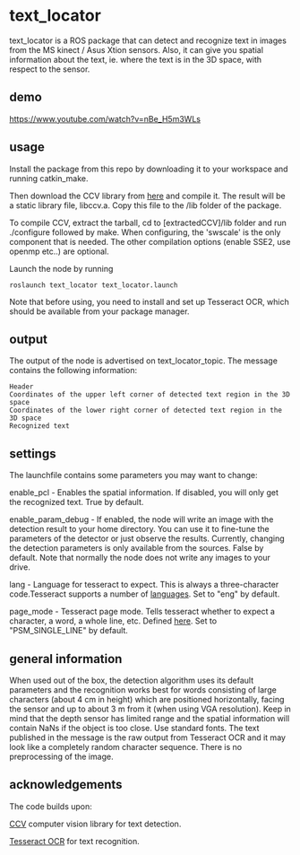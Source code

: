 text_locator
============

text_locator is a ROS package that can detect and recognize text in images from the MS kinect / Asus Xtion sensors. Also, it can give you spatial information about the text, ie. where the text is in the 3D space, with respect to the sensor.

demo
----

https://www.youtube.com/watch?v=nBe_H5m3WLs

usage
-----
Install the package from this repo by downloading it to your workspace and running catkin_make.
	 
Then download the CCV library from [here](http://libccv.org/doc/doc-swt/) and compile it. The result will be a static library file, libccv.a. Copy this file to the /lib folder of the package.

To compile CCV, extract the tarball, cd to [extractedCCV]/lib folder and run ./configure followed by make. When configuring, the 'swscale' is the only component that is needed. The other compilation options (enable SSE2, use openmp etc..) are optional.


Launch the node by running

	roslaunch text_locator text_locator.launch

Note that before using, you need to install and set up Tesseract OCR, which should be available from your package manager.

output
------
The output of the node is advertised on text_locator_topic. The message contains the following information:

	Header
	Coordinates of the upper left corner of detected text region in the 3D space
	Coordinates of the lower right corner of detected text region in the 3D space
	Recognized text


settings
--------
The launchfile contains some parameters you may want to change:

enable_pcl - 
Enables the spatial information. If disabled, you will only get the recognized text. True by default.

enable_param_debug - 
If enabled, the node will write an image with the detection result to your home directory. You can use it to fine-tune the parameters of the detector or just observe the results. Currently, changing the detection parameters is only available from the sources. False by default. Note that normally the node does not write any images to your drive.

lang - 
Language for tesseract to expect. This is always a three-character code.Tesseract supports a number of [languages](https://code.google.com/p/tesseract-ocr/downloads/list). Set to "eng" by default.

page_mode - 
Tesseract page mode. Tells tesseract whether to expect a character, a word, a whole line, etc. Defined [here](https://code.google.com/p/tesseract-ocr/source/browse/trunk/ccstruct/publictypes.h#151). Set to "PSM_SINGLE_LINE" by default.

general information
-------------------
When used out of the box, the detection algorithm uses its default parameters and the recognition works best for words consisting of large characters (about 4 cm in height) which are positioned horizontally, facing the sensor and up to about 3 m from it (when using VGA resolution). Keep in mind that the depth sensor has limited range and the spatial information will contain NaNs if the object is too close. Use standard fonts. The text published in the message is the raw output from Tesseract OCR and it may look like a completely random character sequence. There is no preprocessing of the image.

acknowledgements
----------------
The code builds upon:

[CCV](http://libccv.org/) computer vision library for text detection.

[Tesseract OCR](https://code.google.com/p/tesseract-ocr/) for text recognition.


